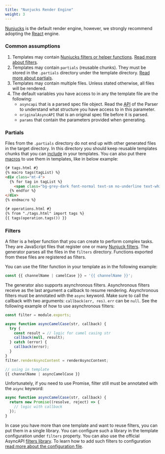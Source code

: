 ```yaml
---
title: "Nunjucks Render Engine"
weight: 3
---
```


[Nunjucks](https://mozilla.github.io/nunjucks) is the default render engine, however, we strongly recommend adopting the [React](#react) engine.

### Common assumptions

1. Templates may contain [Nunjucks filters or helper functions](https://mozilla.github.io/nunjucks/templating.html#builtin-filters). [Read more about filters](#filters).
1. Templates may contain `partials` (reusable chunks). They must be stored in the `.partials` directory under the template directory. [Read more about partials](#partials).
1. Templates may contain multiple files. Unless stated otherwise, all files will be rendered.
1. The default variables you have access to in any the template file are the following:
   - `asyncapi` that is a parsed spec file object. Read the [API](https://github.com/asyncapi/parser-js/blob/master/API.md#AsyncAPIDocument) of the Parser to understand what structure you have access to in this parameter.
   - `originalAsyncAPI` that is an original spec file before it is parsed. 
   - `params` that contain the parameters provided when generating.

### Partials

Files from the `.partials` directory do not end up with other generated files in the target directory. In this directory you should keep reusable templates chunks that you can [include](https://mozilla.github.io/nunjucks/templating.html#include) in your templates. You can also put there [macros](https://mozilla.github.io/nunjucks/templating.html#macro) to use them in templates, like in below example:

```html
{# tags.html #}
{% macro tags(tagList) %}
<div class="mt-4">
  {% for tag in tagList %}
    <span class="bg-grey-dark font-normal text-sm no-underline text-white rounded lowercase mr-2 px-2 py-1" title="{{tag.description()}}">{{tag.name()}}</span>
  {% endfor %}
</div>
{% endmacro %}

{# operations.html #}
{% from "./tags.html" import tags %}
{{ tags(operation.tags()) }}
```

### Filters

A filter is a helper function that you can create to perform complex tasks. They are JavaScript files that register one or many [Nunjuck filters](https://mozilla.github.io/nunjucks/api.html#custom-filters). The generator parses all the files in the `filters` directory. Functions exported from these files are registered as filters.

You can use the filter function in your template as in the following example:

```js
const {{ channelName | camelCase }} = '{{ channelName }}';
```

The generator also supports asynchronous filters. Asynchronous filters receive as the last argument a callback to resume rendering. Asynchronous filters must be annotated with the `async` keyword. Make sure to call the callback with two arguments: `callback(err, res)`. `err` can be `null`. See the following example of how to use asynchronous filters:

```js
const filter = module.exports;

async function asyncCamelCase(str, callback) {
  try {
    const result = // logic for camel casing str
    callback(null, result);
  } catch (error) {
    callback(error);
  }
}
filter.renderAsyncContent = renderAsyncContent;

// using in template
{{ channelName | asyncCamelCase }}
```

Unfortunately, if you need to use Promise, filter still must be annotated with the `async` keyword:

```js
async function asyncCamelCase(str, callback) {
  return new Promise((resolve, reject) => {
    // logic with callback
  });
}
```

In case you have more than one template and want to reuse filters, you can put them in a single library. You can configure such a library in the template configuration under `filters` property. You can also use the official AsyncAPI [filters library](https://github.com/asyncapi/generator-filters). To learn how to add such filters to configuration [read more about the configuration file](#configuration-file).


